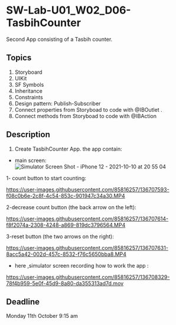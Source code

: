 # SW-Lab-U01_W02_D06-TasbihCounter
Second App consisting of a Tasbih counter.

## Topics
1. Storyboard
2. UIKit
3. SF Symbols
4. Inheritance
4. Constraints
5. Design pattern: Publish-Subscriber
6. Connect properties from Storyboad to code with @IBOutlet .
7. Connect methods from Storyboad to code with @IBAction

## Description
1. Create TasbihCounter App. 
the app contain:
- main screen: 
![Simulator Screen Shot - iPhone 12 - 2021-10-10 at 20 55 04](https://user-images.githubusercontent.com/85816257/136707659-a79ce391-eebc-4ba6-822d-f847b1a1dafb.png)

1- count button to start counting:

https://user-images.githubusercontent.com/85816257/136707593-f08c0b6e-2c8f-4c54-853c-901947c34a30.MP4

2-decrease count button (the back arrow on the left):

 https://user-images.githubusercontent.com/85816257/136707614-f8f2074a-2308-4248-a869-819dc3796564.MP4


3-reset button (the two arrows on the right):

https://user-images.githubusercontent.com/85816257/136707631-8acc5a42-002d-457c-8532-f76c5650bba8.MP4

- here ,simulator screen recording how to work the app  :

 https://user-images.githubusercontent.com/85816257/136708329-78f4b959-5e0f-45d9-8a80-da355313ad7d.mov



## Deadline 
Monday 11th October 9:15 am
